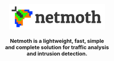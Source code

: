 <p align="center">
    <a href="https://netmoth.com" target="_blank">
        <img width="300" src="/img/logo.svg" alt="Netmoth Logo">
    </a>
</p>

<h3 align="center"> Netmoth is a lightweight, fast, simple <br> and complete solution for traffic analysis<br> and intrusion detection.</h3>

